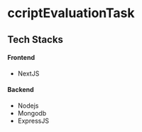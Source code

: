 # ccriptEvaluationTask
## Tech Stacks
#### Frontend
- NextJS
#### Backend 
- Nodejs
- Mongodb
- ExpressJS
  
